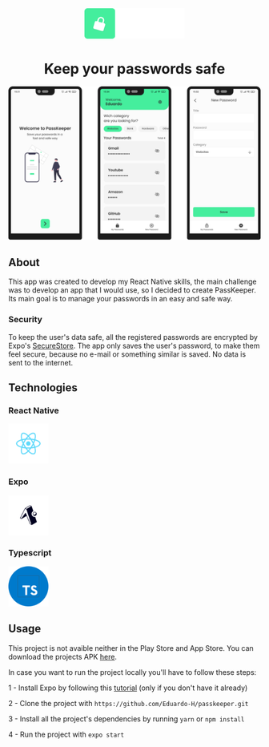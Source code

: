 <div align="center">
  <img src=".github/logo.png" width="200px" />
</div>

<h1 align="center">Keep your passwords safe</h1>

<img src=".github/screens.png" />

## About
This app was created to develop my React Native skills, the main challenge was to develop an app that I would use, so I decided to create PassKeeper. Its main goal is to manage your passwords in an easy and safe way.

### Security
To keep the user's data safe, all the registered passwords are encrypted by Expo's [SecureStore](https://docs.expo.dev/versions/latest/sdk/securestore/). The app only saves the user's password, to make them feel secure, because no e-mail or something similar is saved. No data is sent to the internet.

## Technologies
### React Native
[<img src=".github/react.png" width="80px" />](https://reactnative.dev/docs/getting-started)

### Expo
[<img src=".github/expo.png" width="80px" />](https://docs.expo.dev/)

### Typescript
[<img src=".github/typescript.png" width="80px" />](https://www.typescriptlang.org/)

## Usage
This project is not avaible neither in the Play Store and App Store. You can download the projects APK [here](https://drive.google.com/file/d/1_d-iDDwsrTRqv_7BlbGAlBn9PgZI2qb5/view?usp=sharing).

In case you want to run the project locally you'll have to follow these steps:

1 - Install Expo by following this [tutorial](https://docs.expo.dev/get-started/installation/) (only if you don't have it already)

2 - Clone the project with `https://github.com/Eduardo-H/passkeeper.git`

3 - Install all the project's dependencies by running `yarn` or `npm install`

4 - Run the project with `expo start`